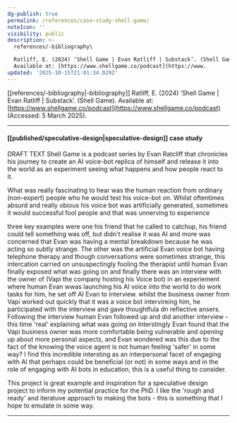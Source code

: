 ```yaml
---
dg-publish: true
permalink: /references/case-study-shell-game/
noteIcon: ''
visibility: public
description: >-
  references/-bibliography\

  Ratliff, E. (2024) ‘Shell Game | Evan Ratliff | Substack’. (Shell Game).
  Available at: [https://www.shellgame.co/podcast](https://www.
updated: '2025-10-15T21:01:34.029Z'
---
```


[[references/-bibliography\|-bibliography]]
Ratliff, E. (2024) ‘Shell Game | Evan Ratliff | Substack’. (Shell Game). Available at: [https://www.shellgame.co/podcast](https://www.shellgame.co/podcast) (Accessed: 5 March 2025).

---
#### [[published/speculative-design\|speculative-design]] case study

DRAFT TEXT 
Shell Game is a podcast series by Evan Ratcliff that chronicles his journey to create an AI voice-bot replica of himself and release it into the world as an experiment seeing what happens and how people react to it. 

What was really fascinating to hear was the human reaction from ordinary (non-expert) people who he would test his voice-bot on. Whilst oftentimes absurd and really obious his voice bot was artificially generated, sometimes it would successful fool people and that was unnerving to experience

three key examples were one his friend that he called to catchup, his friend could tell something was off, but didn't realise it was AI and more was concerned that Evan was having a mental breakdown because he was acting so subtly strange. The other was the artificial Evan voice bot having telephone therapy and though conversations were sometimes strange, this intercation carried on unsuspectingly fooling the therapist until human Evan finally exposed what was going on and finally there was an interview with the owner of (Vapi the company hosting his Voice bot) in an experiement where human Evan wwas launching his AI voice into the world to do work tasks for him, he set off AI Evan to interview. whilst the business owner from Vapi worked out quickly that it was a voice bot intervireing him, he participated with the interview and gave thoughtfula dn reflective ansers. Following the interview human Evan followed up and did another interview - this time 'real' explaining what was going on Interstingly Evan found that the Vapi business owner was more comfortable being vulnerable and opening up about more personal aspects, and Evan wondered was this due to the fact of the knowing the voice agent is not human feeling 'safer' in some way? I find this incredible intersting as an interpersonal facet of engaging with AI that perhaps could be beneficial (or not) in some ways and in the role of engaging with AI bots in education, this is a useful thing to consider.

This project is great example and inspiration for a speculative design project to inform my potential practice for the PhD. I like the 'rough and ready' and iteratuve approach to making the bots - this is something that I hope to emulate in some way. 

___
